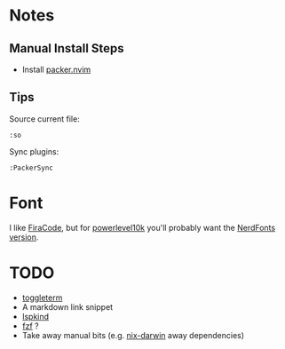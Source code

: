 # Notes

## Manual Install Steps

+ Install [packer.nvim](https://github.com/wbthomason/packer.nvim)

## Tips

Source current file:
```
:so
```

Sync plugins:
```
:PackerSync
```

# Font

I like [FiraCode](https://github.com/tonsky/FiraCode), but for [powerlevel10k](https://github.com/romkatv/powerlevel10k#fonts) you'll probably want the [NerdFonts version](https://github.com/ryanoasis/nerd-fonts/tree/master/patched-fonts/FiraCode).

# TODO

+ [toggleterm](https://github.com/akinsho/toggleterm.nvim)
+ A markdown link snippet
+ [lspkind](https://github.com/onsails/lspkind.nvim)
+ [fzf](https://github.com/junegunn/fzf.vim) ?
+ Take away manual bits (e.g. [nix-darwin](https://github.com/LnL7/nix-darwin) away dependencies)
